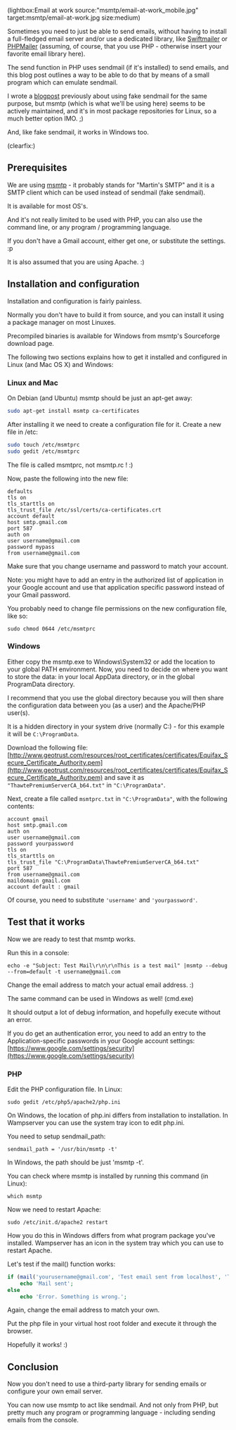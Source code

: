 <!--
Title: How to send emails with msmtp on Windows or Linux or Mac OS X
Author:
Date: 2013/01/03 03:43:00
Datetime: 2013-01-03
Updated: 2013/01/03 16:58:00
Description: When you are a developer it is often useful to be able to send emails from your local machine without having to install an email server like sendmail. This example uses PHP and a Gmail account.
Template: post
Disqusid: /how-to-send-emails-with-msmtp-on-windows-or-linux-or-mac-os-x
ogimage: msmtp/email-at-work.jpg
thumb: msmtp/email-at-work_custom.jpg
Keywords: windows, linux, sendmail, php, gmail, msmtp, wamp, email, programming, uniformserver
Tags: windows, linux, sendmail, php, gmail, msmtp, wamp, email, programming, uniformserver
blogpost: true
published: true
 -->
(lightbox:Email at work source:"msmtp/email-at-work_mobile.jpg" target:msmtp/email-at-work.jpg size:medium)

Sometimes you need to just be able to send emails, without having to install a full-fledged email server and/or use a dedicated library, like [Swiftmailer](http://swiftmailer.org/)  or [PHPMailer](http://phpmailer.worxware.com/)   (assuming, of course, that you use PHP - otherwise insert your favorite email library here).

The send function in PHP uses sendmail (if it's installed) to send emails, and this blog post outlines a way to be able to do that by means of a small program which can emulate sendmail.

I wrote a [blogpost](/blog/2011/october/how-to-send-test-emails-using-php-mail-from-your-local-wamp-installation)  previously about using fake sendmail for the same purpose, but msmtp (which is what we'll be using here) seems to be actively maintained, and it's in most package repositories for Linux, so a much better option IMO. ;)

And, like fake sendmail, it works in Windows too.

(clearfix:)

## Prerequisites
We are using [msmtp](http://msmtp.sourceforge.net/) - it probably stands for "Martin's SMTP" and it is a SMTP client which can be used instead of sendmail (fake sendmail).

It is available for most OS's.

And it's not really limited to be used with PHP,  you can also use the command line, or any program / programming language.

If you don't have a Gmail account, either get one, or substitute the settings. :p

It is also assumed that you are using Apache. :)


## Installation and configuration
Installation and configuration is fairly painless.

Normally you don't have to build it from source, and you can install it using a package manager on most Linuxes.

Precompiled binaries is available for Windows from msmtp's Sourceforge download page.

The following two sections explains how to get it installed and configured in Linux (and Mac OS X) and Windows:

### Linux and Mac
On Debian (and Ubuntu) msmtp should be just an apt-get away:
```bash
sudo apt-get install msmtp ca-certificates
```

After installing it we need to create a configuration file for it. Create a new file in /etc:

```bash
sudo touch /etc/msmtprc
sudo gedit /etc/msmtprc
```
The file is called msmtprc, not msmtp.rc ! :)

Now, paste the following into the new file:

	defaults
	tls on
	tls_starttls on
	tls_trust_file /etc/ssl/certs/ca-certificates.crt
	account default
	host smtp.gmail.com
	port 587
	auth on
	user username@gmail.com
	password mypass
	from username@gmail.com

Make sure that you change username and password to match your account.

Note: you might have to add an entry in the authorized list of application in your Google account and use that application specific password instead of your Gmail password.

You probably need to change file permissions on the new configuration file, like so:

	sudo chmod 0644 /etc/msmtprc

### Windows
Either copy the msmtp.exe to Windows\System32 or add the location to your global PATH environment.
Now, you need to decide on where you want to store the data: in your local AppData directory, or in the global ProgramData directory.

I recommend that you use the global directory because you will then share the configuration data between you (as a user) and the Apache/PHP user(s).

It is a hidden directory in your system drive (normally C:) - for this example it will be `C:\ProgramData`.

Download the following file: [http://www.geotrust.com/resources/root_certificates/certificates/Equifax_Secure_Certificate_Authority.pem](http://www.geotrust.com/resources/root_certificates/certificates/Equifax_Secure_Certificate_Authority.pem)  and save it as `"ThawtePremiumServerCA_b64.txt"` in `"C:\ProgramData"`.

Next, create a file called `msmtprc.txt` in `"C:\ProgramData"`, with the following contents:

	account gmail
	host smtp.gmail.com
	auth on
	user username@gmail.com
	password yourpassword
	tls on
	tls_starttls on
	tls_trust_file "C:\ProgramData\ThawtePremiumServerCA_b64.txt"
	port 587
	from username@gmail.com
	maildomain gmail.com
	account default : gmail

Of course, you need to substitute `'username'` and `'yourpassword'`.

## Test that it works
Now we are ready to test that msmtp works.

Run this in a console:

	echo -e "Subject: Test Mail\r\n\r\nThis is a test mail" |msmtp --debug --from=default -t username@gmail.com

Change the email address to match your actual email address. :)

The same command can be used in Windows as well! (cmd.exe)

It should output a lot of debug information, and hopefully execute without an error.

If you do get an authentication error, you need to add an entry to the Application-specific passwords in your Google account settings: [https://www.google.com/settings/security](https://www.google.com/settings/security)

### PHP
Edit the PHP configuration file. In Linux:

	sudo gedit /etc/php5/apache2/php.ini

On Windows, the location of php.ini differs from installation to installation. In Wampserver you can use the system tray icon to edit php.ini.

You need to setup sendmail_path:

	sendmail_path = '/usr/bin/msmtp -t'

In Windows, the path should be just 'msmtp -t'.

You can check where msmtp is installed by running this command (in Linux):

	which msmtp

Now we need to restart Apache:

	sudo /etc/init.d/apache2 restart

How you do this in Windows differs from what program package you've installed. Wampserver has an icon in the system tray which you can use to restart Apache.

Let's test if the mail() function works:
```php
if (mail('yourusername@gmail.com', 'Test email sent from localhost', 'This works great!'))
	echo 'Mail sent';
else
	echo 'Error. Something is wrong.';
```
Again, change the email address to match your own.

Put the php file in your virtual host root folder and execute it through the browser.

Hopefully it works! :)


## Conclusion
Now you don't need to use a third-party library for sending emails or configure your own email server.

You can now use msmtp to act like sendmail. And not only from PHP, but pretty much any program or programming language - including sending emails from the console.
